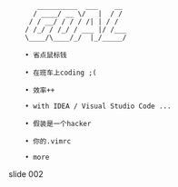           __________  ___    __
          / ____/ __ \/   |  / /
         / / __/ / / / /| | / /
        / /_/ / /_/ / ___ |/ /___
        \____/\____/_/  |_/_____/

        • 省点鼠标钱

        • 在班车上coding ;(

        • 效率++

        • with IDEA / Visual Studio Code ...

        • 假装是一个hacker

        • 你的.vimrc

        • more

















































































slide 002
